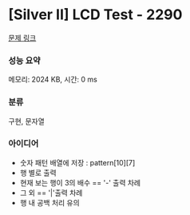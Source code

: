 # [Silver II] LCD Test - 2290 

[문제 링크](https://www.acmicpc.net/problem/2290) 

### 성능 요약

메모리: 2024 KB, 시간: 0 ms

### 분류

구현, 문자열

### 아이디어

- 숫자 패턴 배열에 저장 : pattern[10][7]
- 행 별로 출력
 - 현재 보는 행이 3의 배수 == '-' 출력 차례
 - 그 외 == '|'출력 차례
 - 행 내 공백 처리 유의
